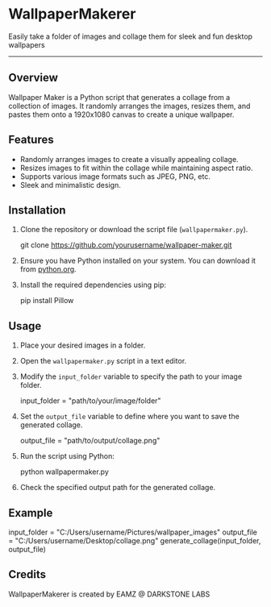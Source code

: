 # WallpaperMakerer
Easily take a folder of images and collage them for sleek and fun desktop wallpapers


---


## Overview

Wallpaper Maker is a Python script that generates a collage from a collection of images. It randomly arranges the images, resizes them, and pastes them onto a 1920x1080 canvas to create a unique wallpaper.

## Features

- Randomly arranges images to create a visually appealing collage.
- Resizes images to fit within the collage while maintaining aspect ratio.
- Supports various image formats such as JPEG, PNG, etc.
- Sleek and minimalistic design.

## Installation

1. Clone the repository or download the script file (`wallpapermaker.py`).

    
    git clone https://github.com/yourusername/wallpaper-maker.git
    

2. Ensure you have Python installed on your system. You can download it from [python.org](https://www.python.org/downloads/).

3. Install the required dependencies using pip:


    pip install Pillow


## Usage

1. Place your desired images in a folder.

2. Open the `wallpapermaker.py` script in a text editor.

3. Modify the `input_folder` variable to specify the path to your image folder.

  
    input_folder = "path/to/your/image/folder"
  

4. Set the `output_file` variable to define where you want to save the generated collage.

    
    output_file = "path/to/output/collage.png"
    

5. Run the script using Python:

    
    python wallpapermaker.py
    

6. Check the specified output path for the generated collage.

## Example


input_folder = "C:/Users/username/Pictures/wallpaper_images"
output_file = "C:/Users/username/Desktop/collage.png"
generate_collage(input_folder, output_file)


## Credits

WallpaperMakerer is created by EAMZ @ DARKSTONE LABS
